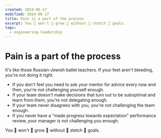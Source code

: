 ```yaml
---
created: 2024-06-17
modified: 2024-06-17
title: Pain is a part of the process
excerpt: You 👏 won't 👏 grow 👏 without 👏 stetch 👏 goals.
tags:
  - engineering-leadership
---
```

# Pain is a part of the process

It's like those Russian-Jewish ballet teachers. If your feet aren't bleeding, you're not doing it right.

- If you don't feel you need to ask your mentor for advice every now and then, you're not challenging yourself enough.
- If your team doesn't make decisions that turn out to be suboptimal and learn from them, you're not delegating enough.
- If your team never disagrees with you, you're not challenging the team enough.
- If you never have a "made progress towards expectation" performance review, your manager is not challenging you enough.

You 👏 won't 👏 grow 👏 without 👏 stetch 👏 goals.
